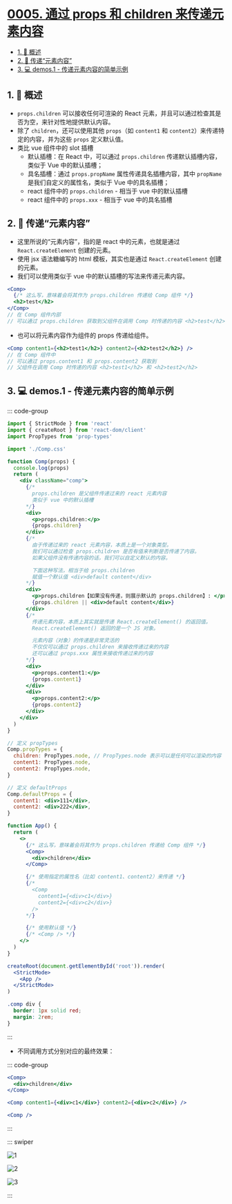# [0005. 通过 props 和 children 来传递元素内容](https://github.com/Tdahuyou/TNotes.react/tree/main/notes/0005.%20%E9%80%9A%E8%BF%87%20props%20%E5%92%8C%20children%20%E6%9D%A5%E4%BC%A0%E9%80%92%E5%85%83%E7%B4%A0%E5%86%85%E5%AE%B9)

<!-- region:toc -->

- [1. 📝 概述](#1--概述)
- [2. 📒 传递“元素内容”](#2--传递元素内容)
- [3. 💻 demos.1 - 传递元素内容的简单示例](#3--demos1---传递元素内容的简单示例)

<!-- endregion:toc -->

## 1. 📝 概述

- `props.children` 可以接收任何可渲染的 React 元素，并且可以通过检查其是否为空，来针对性地提供默认内容。
- 除了 `children`，还可以使用其他 `props`（如 `content1` 和 `content2`）来传递特定的内容，并为这些 `props` 定义默认值。
- 类比 vue 组件中的 slot 插槽
  - 默认插槽：在 React 中，可以通过 `props.children` 传递默认插槽内容，类似于 Vue 中的默认插槽；
  - 具名插槽：通过 `props.propName` 属性传递具名插槽内容，其中 `propName` 是我们自定义的属性名，类似于 Vue 中的具名插槽；
  - react 组件中的 `props.children` - 相当于 vue 中的默认插槽
  - react 组件中的 `props.xxx` - 相当于 vue 中的具名插槽

## 2. 📒 传递“元素内容”

- 这里所说的“元素内容”，指的是 react 中的元素，也就是通过 `React.createElement` 创建的元素。
- 使用 jsx 语法糖编写的 html 模板，其实也是通过 `React.createElement` 创建的元素。
- 我们可以使用类似于 vue 中的默认插槽的写法来传递元素内容。

```jsx
<Comp>
  {/* 这么写，意味着会将其作为 props.children 传递给 Comp 组件 */}
  <h2>test</h2>
</Comp>
// 在 Comp 组件内部
// 可以通过 props.children 获取到父组件在调用 Comp 时传递的内容 <h2>test</h2>
```

- 也可以将元素内容作为组件的 props 传递给组件。

```jsx
<Comp content1={<h2>test1</h2>} content2={<h2>test2</h2>} />
// 在 Comp 组件中
// 可以通过 props.content1 和 props.content2 获取到
// 父组件在调用 Comp 时传递的内容 <h2>test1</h2> 和 <h2>test2</h2>
```

## 3. 💻 demos.1 - 传递元素内容的简单示例

::: code-group

```jsx [main.jsx]
import { StrictMode } from 'react'
import { createRoot } from 'react-dom/client'
import PropTypes from 'prop-types'

import './Comp.css'

function Comp(props) {
  console.log(props)
  return (
    <div className="comp">
      {/*
        props.children 是父组件传递过来的 react 元素内容
        类似于 vue 中的默认插槽
      */}
      <div>
        <p>props.children:</p>
        {props.children}
      </div>
      {/*
        由于传递过来的 react 元素内容，本质上是一个对象类型。
        我们可以通过检查 props.children 是否有值来判断是否传递了内容。
        如果父组件没有传递内容的话，我们可以自定义默认的内容。

        下面这种写法，相当于给 props.children
        赋值一个默认值 <div>default content</div>
      */}
      <div>
        <p>props.children【如果没有传递，则展示默认的 props.children】: </p>
        {props.children || <div>default content</div>}
      </div>
      {/*
        传递元素内容，本质上其实就是传递 React.createElement() 的返回值。
        React.createElement() 返回的是一个 JS 对象。

        元素内容（对象）的传递是非常灵活的
        不仅仅可以通过 props.children 来接收传递过来的内容
        还可以通过 props.xxx 属性来接收传递过来的内容
      */}
      <div>
        <p>props.content1:</p>
        {props.content1}
      </div>
      <div>
        <p>props.content2:</p>
        {props.content2}
      </div>
    </div>
  )
}

// 定义 propTypes
Comp.propTypes = {
  children: PropTypes.node, // PropTypes.node 表示可以是任何可以渲染的内容
  content1: PropTypes.node,
  content2: PropTypes.node,
}

// 定义 defaultProps
Comp.defaultProps = {
  content1: <div>111</div>,
  content2: <div>222</div>,
}

function App() {
  return (
    <>
      {/* 这么写，意味着会将其作为 props.children 传递给 Comp 组件 */}
      <Comp>
        <div>children</div>
      </Comp>

      {/* 使用指定的属性名（比如 content1、content2）来传递 */}
      {/*
        <Comp 
          content1={<div>c1</div>}
          content2={<div>c2</div>}
        />
      */}

      {/* 使用默认值 */}
      {/* <Comp /> */}
    </>
  )
}

createRoot(document.getElementById('root')).render(
  <StrictMode>
    <App />
  </StrictMode>
)
```

```css [Comp.css]
.comp div {
  border: 1px solid red;
  margin: 2rem;
}
```

:::

- 不同调用方式分别对应的最终效果：

::: code-group

```jsx [1]
<Comp>
  <div>children</div>
</Comp>
```

```jsx [2]
<Comp content1={<div>c1</div>} content2={<div>c2</div>} />
```

```jsx [3]
<Comp />
```

:::

::: swiper

![1](https://cdn.jsdelivr.net/gh/Tdahuyou/imgs@main/2025-06-27-20-15-01.png)

![2](https://cdn.jsdelivr.net/gh/Tdahuyou/imgs@main/2025-06-27-20-15-08.png)

![3](https://cdn.jsdelivr.net/gh/Tdahuyou/imgs@main/2025-06-27-20-15-16.png)

:::
